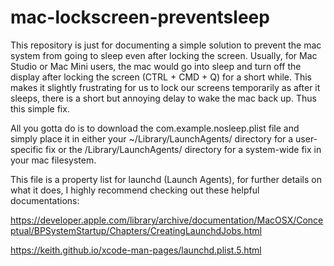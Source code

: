 # mac-lockscreen-preventsleep
This repository is just for documenting a simple solution to prevent the mac system from going to sleep even after locking the screen. Usually, for Mac Studio or Mac Mini users, the mac would go into sleep and turn off the display after locking the screen (CTRL + CMD + Q) for a short while. This makes it slightly frustrating for us to lock our screens temporarily as after it sleeps, there is a short but annoying delay to wake the mac back up. Thus this simple fix. 

All you gotta do is to download the com.example.nosleep.plist file and simply place it in either your ~/Library/LaunchAgents/ directory for a user-specific fix or the /Library/LaunchAgents/ directory for a system-wide fix in your mac filesystem. 

This file is a property list for launchd (Launch Agents), for further details on what it does, I highly recommend checking out these helpful documentations: 

https://developer.apple.com/library/archive/documentation/MacOSX/Conceptual/BPSystemStartup/Chapters/CreatingLaunchdJobs.html

https://keith.github.io/xcode-man-pages/launchd.plist.5.html
